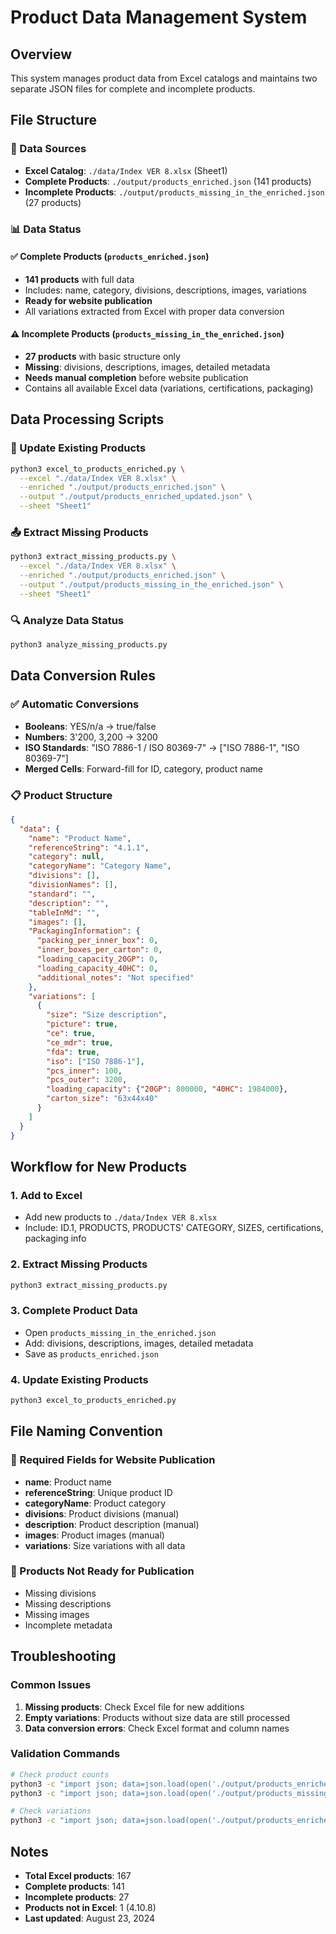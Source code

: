 # Product Data Management System

## Overview
This system manages product data from Excel catalogs and maintains two separate JSON files for complete and incomplete products.

## File Structure

### 📁 Data Sources
- **Excel Catalog**: `./data/Index VER 8.xlsx` (Sheet1)
- **Complete Products**: `./output/products_enriched.json` (141 products)
- **Incomplete Products**: `./output/products_missing_in_the_enriched.json` (27 products)

### 📊 Data Status

#### ✅ Complete Products (`products_enriched.json`)
- **141 products** with full data
- Includes: name, category, divisions, descriptions, images, variations
- **Ready for website publication**
- All variations extracted from Excel with proper data conversion

#### ⚠️ Incomplete Products (`products_missing_in_the_enriched.json`)
- **27 products** with basic structure only
- **Missing**: divisions, descriptions, images, detailed metadata
- **Needs manual completion** before website publication
- Contains all available Excel data (variations, certifications, packaging)

## Data Processing Scripts

### 🔄 Update Existing Products
```bash
python3 excel_to_products_enriched.py \
  --excel "./data/Index VER 8.xlsx" \
  --enriched "./output/products_enriched.json" \
  --output "./output/products_enriched_updated.json" \
  --sheet "Sheet1"
```

### 📤 Extract Missing Products
```bash
python3 extract_missing_products.py \
  --excel "./data/Index VER 8.xlsx" \
  --enriched "./output/products_enriched.json" \
  --output "./output/products_missing_in_the_enriched.json" \
  --sheet "Sheet1"
```

### 🔍 Analyze Data Status
```bash
python3 analyze_missing_products.py
```

## Data Conversion Rules

### ✅ Automatic Conversions
- **Booleans**: YES/n/a → true/false
- **Numbers**: 3'200, 3,200 → 3200
- **ISO Standards**: "ISO 7886-1 / ISO 80369-7" → ["ISO 7886-1", "ISO 80369-7"]
- **Merged Cells**: Forward-fill for ID, category, product name

### 📋 Product Structure
```json
{
  "data": {
    "name": "Product Name",
    "referenceString": "4.1.1",
    "category": null,
    "categoryName": "Category Name",
    "divisions": [],
    "divisionNames": [],
    "standard": "",
    "description": "",
    "tableInMd": "",
    "images": [],
    "PackagingInformation": {
      "packing_per_inner_box": 0,
      "inner_boxes_per_carton": 0,
      "loading_capacity_20GP": 0,
      "loading_capacity_40HC": 0,
      "additional_notes": "Not specified"
    },
    "variations": [
      {
        "size": "Size description",
        "picture": true,
        "ce": true,
        "ce_mdr": true,
        "fda": true,
        "iso": ["ISO 7886-1"],
        "pcs_inner": 100,
        "pcs_outer": 3200,
        "loading_capacity": {"20GP": 800000, "40HC": 1984000},
        "carton_size": "63x44x40"
      }
    ]
  }
}
```

## Workflow for New Products

### 1. Add to Excel
- Add new products to `./data/Index VER 8.xlsx`
- Include: ID.1, PRODUCTS, PRODUCTS' CATEGORY, SIZES, certifications, packaging info

### 2. Extract Missing Products
```bash
python3 extract_missing_products.py
```

### 3. Complete Product Data
- Open `products_missing_in_the_enriched.json`
- Add: divisions, descriptions, images, detailed metadata
- Save as `products_enriched.json`

### 4. Update Existing Products
```bash
python3 excel_to_products_enriched.py
```

## File Naming Convention

### 📝 Required Fields for Website Publication
- **name**: Product name
- **referenceString**: Unique product ID
- **categoryName**: Product category
- **divisions**: Product divisions (manual)
- **description**: Product description (manual)
- **images**: Product images (manual)
- **variations**: Size variations with all data

### 🚫 Products Not Ready for Publication
- Missing divisions
- Missing descriptions
- Missing images
- Incomplete metadata

## Troubleshooting

### Common Issues
1. **Missing products**: Check Excel file for new additions
2. **Empty variations**: Products without size data are still processed
3. **Data conversion errors**: Check Excel format and column names

### Validation Commands
```bash
# Check product counts
python3 -c "import json; data=json.load(open('./output/products_enriched.json')); print(f'Complete: {len(data)}')"
python3 -c "import json; data=json.load(open('./output/products_missing_in_the_enriched.json')); print(f'Incomplete: {len(data)}')"

# Check variations
python3 -c "import json; data=json.load(open('./output/products_enriched.json')); products_with_variations = [p for p in data if p['data'].get('variations')]; print(f'Products with variations: {len(products_with_variations)}')"
```

## Notes
- **Total Excel products**: 167
- **Complete products**: 141
- **Incomplete products**: 27
- **Products not in Excel**: 1 (4.10.8)
- **Last updated**: August 23, 2024

